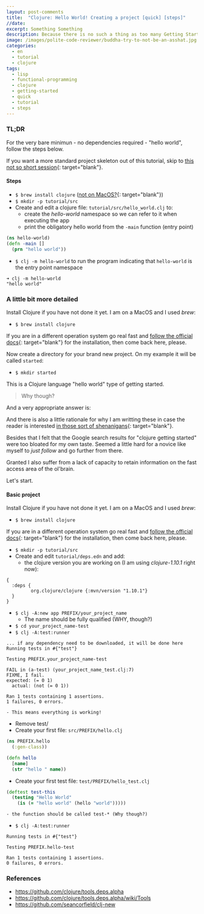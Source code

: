 ```yaml
---
layout: post-comments
title:  "Clojure: Hello World! Creating a project [quick] [steps]"
//date:   
excerpt: Something Something
description: Because there is no such a thing as too many Getting Started
image: /images/polite-code-reviewer/buddha-try-to-not-be-an-asshat.jpg
categories:
  - en
  - tutorial
  - clojure
tags:
  - lisp
  - functional-programming
  - clojure
  - getting-started
  - quick
  - tutorial
  - steps
---
```


### TL;DR

For the very bare minimun - no dependencies required - "hello world",
follow the steps below.

If you want a more standard project skeleton out of this tutorial,
skip to [this not so short session](){: target="blank"}.

#### Steps

  - `$ brew install clojure` ([not on MacOS?](https://clojure.org/guides/getting_started){: target="blank"})
  - `$ mkdir -p tutorial/src`
  - Create and edit a clojure file: `tutorial/src/hello_world.clj` to:
	  - create the _hello-world_ namespace so we can refer to it when executing the app
	- print the obligatory hello world from the `-main` function (entry point)

```clj
(ns hello-world)
(defn -main []
  (prn "hello world"))
```

  - `$ clj -m hello-world` to run the program indicating that `hello-world` is the entry point namespace

```
➜ clj -m hello-world
"hello world"
```

### A little bit more detailed

Install Clojure if you have not done it yet.
I am on a MacOS and I used _brew_:

  - `$ brew install clojure`

If you are in a different operation system
go real fast and
[follow the official docs](https://clojure.org/guides/getting_started){: target="blank"}
for the installation, then come back here, please.

Now create a directory for your brand new project.
On my example it will be called `started`:

  - `$ mkdir started`

This is a Clojure language "hello world" type of getting started.

> Why though?

And a very appropriate answer is:

And there is also a little rationale for why I am writting these
in case the reader is interested
[in those sort of shenanigans](/writting-to-myself){: target="blank"}.

Besides that I felt that the Google search results for
"clojure getting started" were too bloated for my own taste.
Seemed a little hard for a novice like myself to _just follow_
and go further from there.

Granted I also suffer from a lack of capacity to retain information
on the fast access area of the ol'brain.

Let's start.

#### Basic project

Install Clojure if you have not done it yet.
I am on a MacOS and I used _brew_:

  - `$ brew install clojure`

If you are in a different operation system
go real fast and
[follow the official docs](https://clojure.org/guides/getting_started){: target="blank"}
for the installation, then come back here, please.

  - `$ mkdir -p tutorial/src`
  - Create and edit `tutorial/deps.edn` and add:
    - the clojure version you are working on (I am using _clojure-1.10.1_ right now):

```edn
{
  :deps {
         org.clojure/clojure {:mvn/version "1.10.1"}
  }
}
```

  - `$ clj -A:new app PREFIX/your_project_name`
    - The name should be fully qualified (WHY, though?)
  - `$ cd your_project_name-test`
  - `$ clj -A:test:runner`

```
... if any dependency need to be downloaded, it will be done here
Running tests in #{"test"}

Testing PREFIX.your_project_name-test

FAIL in (a-test) (your_project_name_test.clj:7)
FIXME, I fail.
expected: (= 0 1)
  actual: (not (= 0 1))

Ran 1 tests containing 1 assertions.
1 failures, 0 errors.
```

    - This means everything is working!

  - Remove test/
  - Create your first file: `src/PREFIX/hello.clj`

```clj
(ns PREFIX.hello
  (:gen-class))

(defn hello
  [name]
  (str "hello " name))
```

  - Create your first test file: `test/PREFIX/hello_test.clj`

```clj
(deftest test-this
  (testing "Hello World"
    (is (= "hello world" (hello "world")))))
```

    - the function should be called test-* (Why though?)
  - `$ clj -A:test:runner`

```
Running tests in #{"test"}

Testing PREFIX.hello-test

Ran 1 tests containing 1 assertions.
0 failures, 0 errors.
```

### References

  - https://github.com/clojure/tools.deps.alpha
  - https://github.com/clojure/tools.deps.alpha/wiki/Tools
  - https://github.com/seancorfield/clj-new
